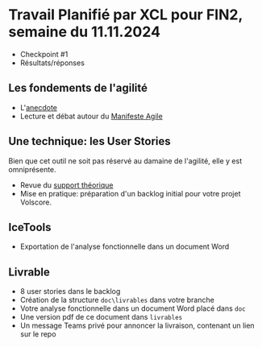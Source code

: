 # Travail Planifié par XCL pour FIN2, semaine du 11.11.2024

- Checkpoint #1
- Résultats/réponses

## Les fondements de l'agilité

- L'[anecdote](https://agilemanifesto.org/iso/fr/manifesto.html)
- Lecture et débat autour du [Manifeste Agile](../Supports/Agile-Manifesto-FR.pdf)

## Une technique: les User Stories

Bien que cet outil ne soit pas réservé au damaine de l'agilité, elle y est omniprésente.

- Revue du [support théorique](../Supports/User%20Stories.pdf)
- Mise en pratique: préparation d'un backlog initial pour votre projet Volscore.

## IceTools

- Exportation de l'analyse fonctionnelle dans un document Word

## Livrable

- 8 user stories dans le backlog
- Création de la structure `doc\livrables` dans votre branche
- Votre analyse fonctionnelle dans un document Word placé dans `doc`
- Une version pdf de ce document dans `livrables`
- Un message Teams privé pour annoncer la livraison, contenant un lien sur le repo